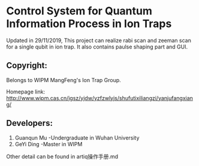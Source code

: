 # Control System for Quantum Information Process in Ion Traps

Updated in 29/11/2019, This project can realize rabi scan and zeeman scan for a single qubit in ion trap. It also contains paulse shaping part and GUI.

## Copyright:

Belongs to WIPM MangFeng's Ion Trap Group.

Homepage link: http://www.wipm.cas.cn/jgsz/yjdw/yzfzwlyjs/shufutixiliangzi/yanjufangxiang/

## Developers:

1. Guanqun Mu -Undergraduate in Wuhan University
2. GeYi Ding -Master in WIPM

Other detail can be found in artiq操作手册.md
